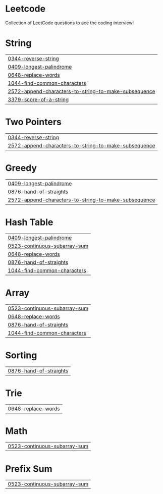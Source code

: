 # Leetcode
Collection of LeetCode questions to ace the coding interview!


# String
|  |
| ------- |
| [0344-reverse-string](https://github.com/Fenrir-04/Leetcode-and-GFG/tree/master/0344-reverse-string) |
| [0409-longest-palindrome](https://github.com/Fenrir-04/Leetcode-and-GFG/tree/master/0409-longest-palindrome) |
| [0648-replace-words](https://github.com/Fenrir-04/Leetcode-and-GFG/tree/master/0648-replace-words) |
| [1044-find-common-characters](https://github.com/Fenrir-04/Leetcode-and-GFG/tree/master/1044-find-common-characters) |
| [2572-append-characters-to-string-to-make-subsequence](https://github.com/Fenrir-04/Leetcode-and-GFG/tree/master/2572-append-characters-to-string-to-make-subsequence) |
| [3379-score-of-a-string](https://github.com/Fenrir-04/Leetcode-and-GFG/tree/master/3379-score-of-a-string) |
# Two Pointers
|  |
| ------- |
| [0344-reverse-string](https://github.com/Fenrir-04/Leetcode-and-GFG/tree/master/0344-reverse-string) |
| [2572-append-characters-to-string-to-make-subsequence](https://github.com/Fenrir-04/Leetcode-and-GFG/tree/master/2572-append-characters-to-string-to-make-subsequence) |
# Greedy
|  |
| ------- |
| [0409-longest-palindrome](https://github.com/Fenrir-04/Leetcode-and-GFG/tree/master/0409-longest-palindrome) |
| [0876-hand-of-straights](https://github.com/Fenrir-04/Leetcode-and-GFG/tree/master/0876-hand-of-straights) |
| [2572-append-characters-to-string-to-make-subsequence](https://github.com/Fenrir-04/Leetcode-and-GFG/tree/master/2572-append-characters-to-string-to-make-subsequence) |
# Hash Table
|  |
| ------- |
| [0409-longest-palindrome](https://github.com/Fenrir-04/Leetcode-and-GFG/tree/master/0409-longest-palindrome) |
| [0523-continuous-subarray-sum](https://github.com/Fenrir-04/Leetcode-and-GFG/tree/master/0523-continuous-subarray-sum) |
| [0648-replace-words](https://github.com/Fenrir-04/Leetcode-and-GFG/tree/master/0648-replace-words) |
| [0876-hand-of-straights](https://github.com/Fenrir-04/Leetcode-and-GFG/tree/master/0876-hand-of-straights) |
| [1044-find-common-characters](https://github.com/Fenrir-04/Leetcode-and-GFG/tree/master/1044-find-common-characters) |
# Array
|  |
| ------- |
| [0523-continuous-subarray-sum](https://github.com/Fenrir-04/Leetcode-and-GFG/tree/master/0523-continuous-subarray-sum) |
| [0648-replace-words](https://github.com/Fenrir-04/Leetcode-and-GFG/tree/master/0648-replace-words) |
| [0876-hand-of-straights](https://github.com/Fenrir-04/Leetcode-and-GFG/tree/master/0876-hand-of-straights) |
| [1044-find-common-characters](https://github.com/Fenrir-04/Leetcode-and-GFG/tree/master/1044-find-common-characters) |
# Sorting
|  |
| ------- |
| [0876-hand-of-straights](https://github.com/Fenrir-04/Leetcode-and-GFG/tree/master/0876-hand-of-straights) |
# Trie
|  |
| ------- |
| [0648-replace-words](https://github.com/Fenrir-04/Leetcode-and-GFG/tree/master/0648-replace-words) |
# Math
|  |
| ------- |
| [0523-continuous-subarray-sum](https://github.com/Fenrir-04/Leetcode-and-GFG/tree/master/0523-continuous-subarray-sum) |
# Prefix Sum
|  |
| ------- |
| [0523-continuous-subarray-sum](https://github.com/Fenrir-04/Leetcode-and-GFG/tree/master/0523-continuous-subarray-sum) |